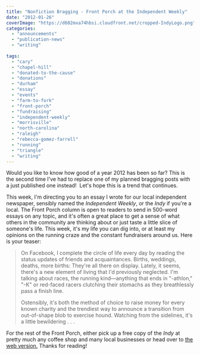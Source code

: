 ```yaml
---
title: "Nonfiction Bragging - Front Porch at the Independent Weekly"
date: "2012-01-26"
coverImage: "https://d602mxa74hbsi.cloudfront.net/cropped-IndyLogo.png"
categories: 
  - "announcements"
  - "publication-news"
  - "writing"
 
tags: 
  - "cary"
  - "chapel-hill"
  - "donated-to-the-cause"
  - "donations"
  - "durham"
  - "essay"
  - "events"
  - "farm-to-fork"
  - "front-porch"
  - "fundraising"
  - "independent-weekly"
  - "morrisville"
  - "north-carolina"
  - "raleigh"
  - "rebecca-gomez-farrell"
  - "running"
  - "triangle"
  - "writing"
---
```


Would you like to know how good of a year 2012 has been so far? This is the second time I've had to replace one of my planned bragging posts with a just published one instead!  Let's hope this is a trend that continues.

This week, I'm directing you to an essay I wrote for our local independent newspaper, sensibly named the _Independent Weekly_, or the _Indy_ if you're a local. The Front Porch column is open to readers to send in 500-word essays on any topic, and it's often a great place to get a sense of what others in the community are thinking about or just taste a little slice of someone's life. This week, it's my life you can dig into, or at least my opinions on the running craze and the constant fundraisers around us. Here is your teaser:

> On Facebook, I complete the circle of life every day by reading the status updates of friends and acquaintances. Births, weddings, deaths, more births: They're all there on display. Lately, it seems, there's a new element of living that I'd previously neglected. I'm talking about races, the running kind—anything that ends in "-athlon," "-K" or red-faced racers clutching their stomachs as they breathlessly pass a finish line.
> 
> Ostensibly, it's both the method of choice to raise money for every known charity and the trendiest way to announce a transition from out-of-shape blob to exercise hound. Watching from the sidelines, it's a little bewildering . . .

For the rest of the Front Porch, either pick up a free copy of the _Indy_ at pretty much any coffee shop and many local businesses or head over to [the web version.](http://www.indyweek.com/indyweek/donated-to-the-cause/Content?oid=2748854 "Front Porch") Thanks for reading!
